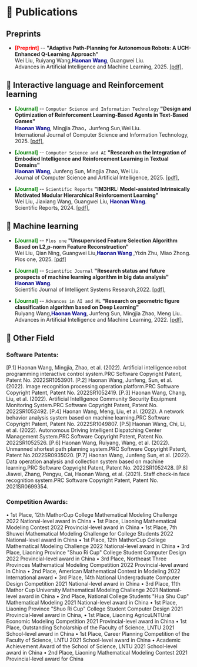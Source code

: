 
# 📝 Publications 

## Preprints 
- <span style="color:red; font-weight:bold;">[Preprint]</span> 
--  **"Adaptive Path-Planning for Autonomous Robots: A UCH-Enhanced Q-Learning Approach"**  
Wei Liu, Ruiyang Wang,<span style="color:darkblue">**Haonan Wang**</span>, Guangwei Liu.\
Advances in Artificial Intelligence and Machine Learning, 2025. [[pdf]](https://arxiv.org/abs/2501.05411),

## 📕 Interactive language and Reinforcement learning

- <span style="color:green; font-weight:bold;">[Journal]</span> 
-- ``Computer Science and Information Technology`` **"Design and Optimization of Reinforcement Learning-Based Agents in Text-Based Games"**  
<span style="color:darkblue">**Haonan Wang**</span>,  Mingjia Zhao，Junfeng Sun,Wei Liu.\
International Journal of Computer Science and Information Technology, 2025. [[pdf]](https://wepub.org/index.php/IJCSIT/article/view/5152),

- <span style="color:green; font-weight:bold;">[Journal]</span> 
-- ``Computer Science and AI`` **"Research on the Integration of Embodied Intelligence and Reinforcement Learning in Textual Domains"**  
<span style="color:darkblue">**Haonan Wang**</span>, Junfeng Sun, Mingjia Zhao, Wei Liu.\
Journal of Computer Science and Artificial Intelligence, 2025. [[pdf]](),

- <span style="color:green; font-weight:bold;">[Journal]</span> 
-- ``Scientific Reports`` **"IM3HRL: Model-assisted Intrinsically Motivated Modular Hierarchical Reinforcement Learning"**  
Wei Liu, Jiaxiang Wang, Guangwei Liu, <span style="color:darkblue">**Haonan Wang**</span>.\
Scientific Reports, 2024. [[pdf]](https://www.researchsquare.com/article/rs-4299675/v1),

## 📙 Machine learning

- <span style="color:green; font-weight:bold;">[Journal]</span> 
-- ``Plos one`` **"Unsupervised Feature Selection Algorithm Based on L2,p-norm Feature Reconstruction"**  
  Wei Liu, Qian Ning, Guangwei Liu,<span style="color:darkblue">**Haonan Wang**</span> ,Yixin Zhu, Miao Zhong.\
Plos one, 2025. [[pdf]](https://journals.plos.org/plosone/article?id=10.1371/journal.pone.0318431)

- <span style="color:green; font-weight:bold;">[Journal]</span> 
-- ``Scientific Journal`` **"Research status and future prospects of machine learning algorithm in big data analysis"**  
  <span style="color:darkblue">**Haonan Wang**</span>.\
Scientific Journal of Intelligent Systems Research,2022. [[pdf]](https://www.clausiuspress.com/article/1212.html),

- <span style="color:green; font-weight:bold;">[Journal]</span> 
-- ``Advances in AI and ML`` **"Research on geometric figure classification algorithm based on Deep Learning"**  
  Ruiyang Wang,<span style="color:darkblue">**Haonan Wang**</span>, Junfeng Sun, Mingjia Zhao, Meng Liu.</span>.\
Advances in Artificial Intelligence and Machine Learning, 2022. [[pdf]](https://arxiv.org/abs/2404.16561),

## 📗 Other Field
### Software Patents:
[P.1] Haonan Wang, Mingjia, Zhao, et al. (2022). Artificial intelligence robot programming interactive control
system.PRC Software Copyright Patent, Patent No. 2022SR1053901.
[P.2] Haonan Wang, Junfeng, Sun, et al. (2022). Image recognition processing operation platform.PRC Software
Copyright Patent, Patent No. 2022SR1052419.
[P.3] Haonan Wang, Chang, Liu, et al. (2022). Artificial Intelligence Community Security Equipment Monitoring
System.PRC Software Copyright Patent, Patent No. 2022SR1052492.
[P.4] Haonan Wang, Meng, Liu, et al. (2022). A network behavior analysis system based on machine
learning.PRC Software Copyright Patent, Patent No. 2022SR1049807.
[P.5] Haonan Wang, Chi, Li, et al. (2022). Autonomous Driving Intelligent Dispatching Center Management
System.PRC Software Copyright Patent, Patent No. 2022SR1052526.
[P.6] Haonan Wang, Ruiyang, Wang, et al. (2022). Unmanned shortest path planning system.PRC Software
Copyright Patent, Patent No.2022SR0935020.
[P.7] Haonan Wang, Junfeng Sun, et al. (2022). Data operation analysis and collection system based on machine
learning.PRC Software Copyright Patent, Patent No. 2022SR1052428.
[P.8] Jiawei, Zhang, Pengyu, Cai, Haonan Wang, et al. (2021). Staff check-in face recognition system.PRC Software
Copyright Patent, Patent No. 2021SR0699354.

### Competition Awards:
• 1st Place, 12th MathorCup College Mathematical Modeling Challenge 2022
National-level award in China
• 1st Place, Liaoning Mathematical Modeling Contest 2022
Provincial-level award in China
• 1st Place, 7th Shuwei Mathematical Modeling Challenge for College Students 2022
National-level award in China
• 1st Place, 12th MathorCup College Mathematical Modeling Challenge 2022
National-level award in China
• 3rd Place, Liaoning Province "Shuo Ri Cup" College Student Computer Design 2022
Provincial-level award in China
• 3rd Place, Northeast Three Provinces Mathematical Modeling Competition 2022
Provincial-level award in China
• 2nd Place, American Mathematical Contest in Modeling 2022
International award
• 3rd Place, 14th National Undergraduate Computer Design Competition 2021
National-level award in China
• 3rd Place, 11th Mathor Cup University Mathematical Modeling Challenge 2021
National-level award in China
• 2nd Place, National College Students "Hua Shu Cup" Mathematical Modeling 2021
National-level award in China
• 1st Place, Liaoning Province "Shuo Ri Cup" College Student Computer Design 2021
Provincial-level award in China,
• 1st Place, Liaoning AgricuLNTUral Economic Modeling Competition 2021
Provincial-level award in China
• 1st Place, Outstanding Scholarship of the Faculty of Science, LNTU 2021
School-level award in China
• 1st Place, Career Planning Competition of the Faculty of Science, LNTU 2021
School-level award in China
• Academic Achievement Award of the School of Science, LNTU 2021
School-level award in China
• 2nd Place, Liaoning Mathematical Modeling Contest 2021
Provincial-level award for China














